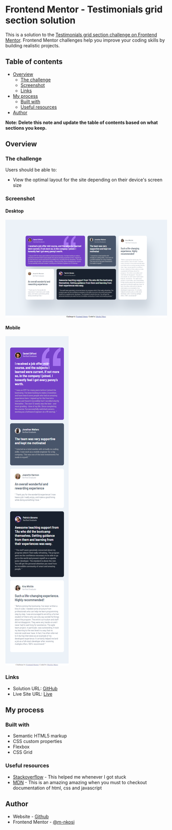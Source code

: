 # Frontend Mentor - Testimonials grid section solution

This is a solution to the [Testimonials grid section challenge on Frontend Mentor](https://www.frontendmentor.io/challenges/testimonials-grid-section-Nnw6J7Un7). Frontend Mentor challenges help you improve your coding skills by building realistic projects. 

## Table of contents

- [Overview](#overview)
  - [The challenge](#the-challenge)
  - [Screenshot](#screenshot)
  - [Links](#links)
- [My process](#my-process)
  - [Built with](#built-with)
  - [Useful resources](#useful-resources)
- [Author](#author)


**Note: Delete this note and update the table of contents based on what sections you keep.**

## Overview

### The challenge

Users should be able to:

- View the optimal layout for the site depending on their device's screen size

### Screenshot

#### Desktop
![Desktop](./images/Desktop.png)

#### Mobile
![Mobile](./images/Mobile.png)



### Links

- Solution URL: [GitHub](https://github.com/m-nkosi/testimonials.git)
- Live Site URL: [Live](https://aquamarine-macaron-4caf8b.netlify.app)

## My process

### Built with

- Semantic HTML5 markup
- CSS custom properties
- Flexbox
- CSS Grid



### Useful resources

- [Stackoverflow](https://stackoverflow.com/) - This helped me whenever I got stuck
- [MDN](https://developer.mozilla.org/en-US/) - This is an amazing amazing when you must to checkout documentation of html, css and javascript


## Author

- Website - [Github](https://github.com/m-nkosi)
- Frontend Mentor - [@m-nkosi](https://www.frontendmentor.io/profile/m-nkosi)

